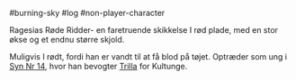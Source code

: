 #burning-sky #log #non-player-character

Ragesias Røde Ridder- en faretruende skikkelse I rød plade, med en stor økse og et endnu større skjold.
Muligvis I rødt, fordi han er vandt til at få blod på tøjet. Optræder som ung i [Syn Nr 14](Syn%20Nr%2014.md), hvor han bevogter [Trilla](Trilla.md) for Kultunge.

